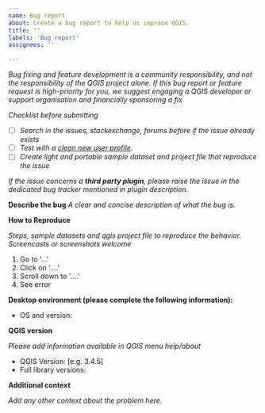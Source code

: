 ```yaml
---
name: Bug report
about: Create a bug report to help us improve QGIS.
title: ''
labels: 'Bug report'
assignees: ''

---
```


*Bug fixing and feature development is a community responsibility, and not the responsibility of the QGIS project alone.*
*If this bug report or feature request is high-priority for you, we suggest engaging a QGIS developer or support organisation and financially sponsoring a fix*

*Checklist before submitting*

- [ ] *Search in the issues, stackexchange, forums before if the issue already exists*
- [ ] *Test with a [clean new user profile](https://docs.qgis.org/testing/en/docs/user_manual/introduction/qgis_configuration.html?highlight=profile#working-with-user-profiles).*
- [ ] *Create light and portable sample dataset and project file that reproduce the issue*

*If the issue concerns a **third party plugin**, please raise the issue in the dedicated bug tracker mentioned in plugin description.*

**Describe the bug**
*A clear and concise description of what the bug is.*

**How to Reproduce**

*Steps, sample datasets and qgis project file to reproduce the behavior. Screencasts or screenshots welcome*

1. Go to '...'
2. Click on '....'
3. Scroll down to '....'
4. See error


**Desktop environment (please complete the following information):**

 - OS and version:

**QGIS version**

*Please add information available in QGIS menu help/about*

  - QGIS Version: [e.g. 3.4.5]
  - Full library versions:

**Additional context**

*Add any other context about the problem here.*
